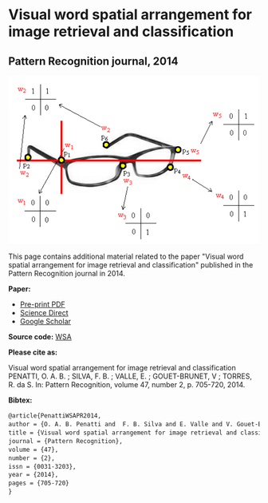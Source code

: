# Visual word spatial arrangement for image retrieval and classification
## Pattern Recognition journal, 2014

![Glasses example](https://github.com/otaviopenatti/wsa/blob/master/glasses2.png)

This page contains additional material related to the paper "Visual word spatial arrangement for image retrieval and classification" published in the Pattern Recognition journal in 2014.


**Paper:**
- [Pre-print PDF](https://github.com/otaviopenatti/wsa/blob/master/penattiWSA2014PatternRecognition.pdf)
- [Science Direct](http://www.sciencedirect.com/science/article/pii/S0031320313003336)
- [Google Scholar](http://scholar.google.com.br/scholar?cluster=1046716811830566010&hl=en&as_sdt=0,5)


**Source code:** [WSA](https://github.com/otaviopenatti/wsa/blob/master/wsa.c)


**Please cite as:**

Visual word spatial arrangement for image retrieval and classification
PENATTI, O. A. B. ; SILVA, F. B. ; VALLE, E. ; GOUET-BRUNET, V ; TORRES, R. da S.
In: Pattern Recognition, volume 47, number 2, p. 705-720, 2014.


**Bibtex:**
```latex
@article{PenattiWSAPR2014,
author = {O. A. B. Penatti and  F. B. Silva and E. Valle and V. Gouet-Brunet and R. da S. Torres},
title = {Visual word spatial arrangement for image retrieval and classification},
journal = {Pattern Recognition},
volume = {47},
number = {2},
issn = {0031-3203},
year = {2014},
pages = {705-720}
}
```

